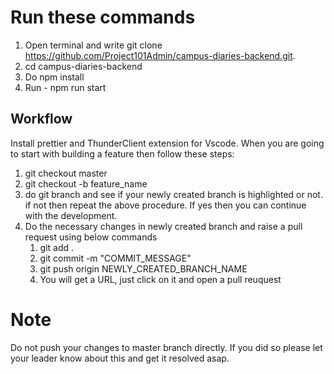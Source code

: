 # Run these commands

1. Open terminal and write git clone https://github.com/Project101Admin/campus-diaries-backend.git.
2. cd campus-diaries-backend
3. Do npm install
4. Run  - npm run start

## Workflow
Install prettier and ThunderClient extension for Vscode.
When you are going to start with building a feature then follow these steps:
1. git checkout master
2. git checkout -b feature_name
3. do git branch and see if your newly created branch is highlighted or not. if not then repeat the above procedure.  If yes then you can continue with the development.
4. Do the necessary changes in newly created branch and raise a pull request using below commands
   1. git add .
   2. git commit -m "COMMIT_MESSAGE"
   3. git push origin NEWLY_CREATED_BRANCH_NAME
   4. You will get a URL, just click on it and open a pull reuquest

# Note
Do not push your changes to master branch directly. If you did so please let your leader know about this and get it resolved asap.
